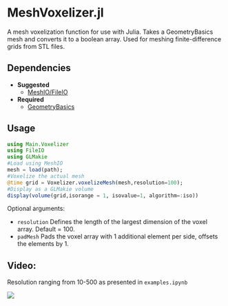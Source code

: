 # MeshVoxelizer.jl
A mesh voxelization function for use with Julia. Takes a GeometryBasics mesh and converts it to a boolean array. Used for meshing finite-difference grids from STL files. 

## Dependencies
* **Suggested**
    * [MeshIO/FileIO](https://juliapackages.com/p/meshio)
* **Required**
    * [GeometryBasics](https://www.juliapackages.com/p/geometrybasics)

## Usage
```Julia
using Main.Voxelizer
using FileIO
using GLMakie
#Load using MeshIO
mesh = load(path);
#Voxelize the actual mesh
@time grid = Voxelizer.voxelizeMesh(mesh,resolution=100);
#Display as a GLMakie volume
display(volume(grid,isorange = 1, isovalue=1, algorithm=:iso))
```
Optional arguments:

* `resolution` Defines the length of the largest dimension of the voxel array. Default = 100.
* `padMesh` Pads the voxel array with 1 additional element per side, offsets the elements by 1.
 
## Video:

Resolution ranging from 10-500 as presented in `examples.ipynb`

![](https://i.imgur.com/tcvFloL.gif)